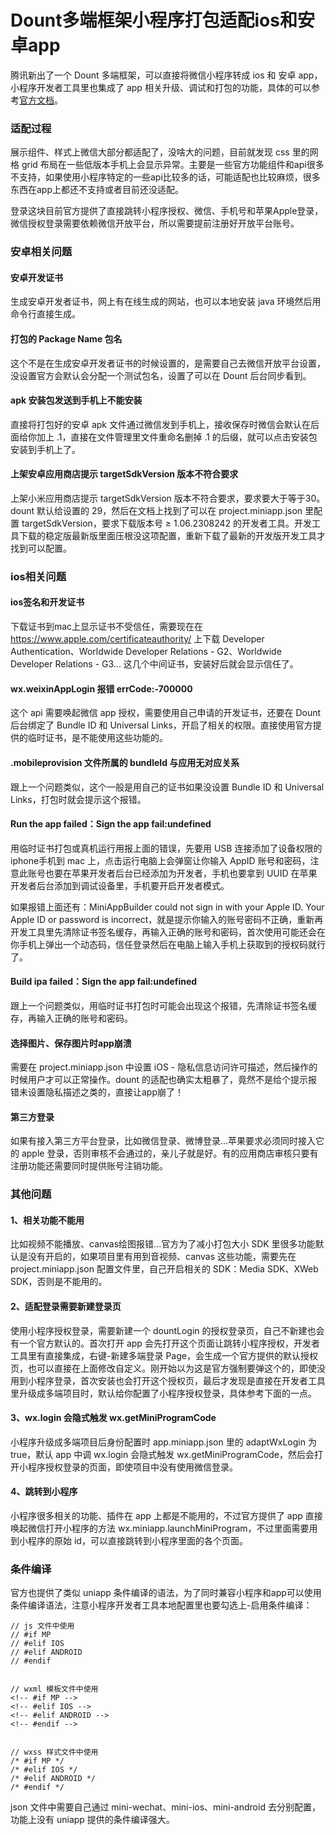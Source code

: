 # Dount多端框架小程序打包适配ios和安卓app

腾讯新出了一个 Dount 多端框架，可以直接将微信小程序转成 ios 和 安卓 app，小程序开发者工具里也集成了 app 相关升级、调试和打包的功能，具体的可以参考[官方文档](https://dev.weixin.qq.com/docs/)。

### 适配过程
展示组件、样式上微信大部分都适配了，没啥大的问题，目前就发现 css 里的网格 grid 布局在一些低版本手机上会显示异常。主要是一些官方功能组件和api很多不支持，如果使用小程序特定的一些api比较多的话，可能适配也比较麻烦，很多东西在app上都还不支持或者目前还没适配。

登录这块目前官方提供了直接跳转小程序授权、微信、手机号和苹果Apple登录，微信授权登录需要依赖微信开放平台，所以需要提前注册好开放平台账号。

### 安卓相关问题
#### 安卓开发证书
生成安卓开发者证书，网上有在线生成的网站，也可以本地安装 java 环境然后用命令行直接生成。

#### 打包的 Package Name 包名
这个不是在生成安卓开发者证书的时候设置的，是需要自己去微信开放平台设置，没设置官方会默认会分配一个测试包名，设置了可以在 Dount 后台同步看到。

#### apk 安装包发送到手机上不能安装
直接将打包好的安卓 apk 文件通过微信发到手机上，接收保存时微信会默认在后面给你加上 .1，直接在文件管理里文件重命名删掉 .1 的后缀，就可以点击安装包安装到手机上了。

#### 上架安卓应用商店提示 targetSdkVersion 版本不符合要求
上架小米应用商店提示 targetSdkVersion 版本不符合要求，要求要大于等于30。dount 默认给设置的 29，然后在文档上找到了可以在 project.miniapp.json 里配置 targetSdkVersion，要求下载版本号 ≥ 1.06.2308242 的开发者工具。开发工具下载的稳定版最新版里面压根没这项配置，重新下载了最新的开发版开发工具才找到可以配置。

### ios相关问题
#### ios签名和开发证书
下载证书到mac上显示证书不受信任，需要现在在 https://www.apple.com/certificateauthority/ 上下载 Developer Authentication、Worldwide Developer Relations - G2、Worldwide Developer Relations - G3... 这几个中间证书，安装好后就会显示信任了。

#### wx.weixinAppLogin 报错 errCode:-700000
这个 api 需要唤起微信 app 授权，需要使用自己申请的开发证书，还要在 Dount 后台绑定了 Bundle ID 和 Universal Links，开启了相关的权限。直接使用官方提供的临时证书，是不能使用这些功能的。

#### .mobileprovision 文件所属的 bundleId 与应用无对应关系
跟上一个问题类似，这个一般是用自己的证书如果没设置 Bundle ID 和 Universal Links，打包时就会提示这个报错。

#### Run the app failed：Sign the app fail:undefined
用临时证书打包或真机运行用报上面的错误，先要用 USB 连接添加了设备权限的iphone手机到 mac 上，点击运行电脑上会弹窗让你输入 AppID 账号和密码，注意此账号也要在苹果开发者后台已经添加为开发者，手机也要拿到 UUID 在苹果开发者后台添加到调试设备里，手机要开启开发者模式。

如果报错上面还有：MiniAppBuilder could not sign in with your Apple ID. Your Apple ID or password is incorrect，就是提示你输入的账号密码不正确，重新再开发工具里先清除证书签名缓存，再输入正确的账号和密码，首次使用可能还会在你手机上弹出一个动态码，信任登录然后在电脑上输入手机上获取到的授权码就行了。

#### Build ipa failed：Sign the app fail:undefined
跟上一个问题类似，用临时证书打包时可能会出现这个报错，先清除证书签名缓存，再输入正确的账号和密码。

#### 选择图片、保存图片时app崩溃
需要在 project.miniapp.json 中设置 iOS - 隐私信息访问许可描述，然后操作的时候用户才可以正常操作。dount 的适配也确实太粗暴了，竟然不是给个提示报错未设置隐私描述之类的，直接让app崩了！

#### 第三方登录
如果有接入第三方平台登录，比如微信登录、微博登录...苹果要求必须同时接入它的 apple 登录，否则审核不会通过的，亲儿子就是好。有的应用商店审核只要有注册功能还需要同时提供账号注销功能。

### 其他问题
#### 1、相关功能不能用
比如视频不能播放、canvas绘图报错...官方为了减小打包大小 SDK 里很多功能默认是没有开启的，如果项目里有用到音视频、canvas 这些功能，需要先在 project.miniapp.json 配置文件里，自己开启相关的 SDK：Media SDK、XWeb SDK，否则是不能用的。

#### 2、适配登录需要新建登录页
使用小程序授权登录，需要新建一个 dountLogin 的授权登录页，自己不新建也会有一个官方默认的。首次打开 app 会先打开这个页面让跳转小程序授权，开发者工具里有直接集成，右键-新建多端登录 Page，会生成一个官方提供的默认授权页，也可以直接在上面修改自定义。刚开始以为这是官方强制要弹这个的，即使没用到小程序登录，首次安装也会打开这个授权页，最后才发现是直接在开发者工具里升级成多端项目时，默认给你配置了小程序授权登录，具体参考下面的一点。

#### 3、wx.login 会隐式触发 wx.getMiniProgramCode
小程序升级成多端项目后身份配置时 app.miniapp.json 里的 adaptWxLogin 为 true，默认 app 中调 wx.login 会隐式触发 wx.getMiniProgramCode，然后会打开小程序授权登录的页面，即使项目中没有使用微信登录。

#### 4、跳转到小程序
小程序很多相关的功能、插件在 app 上都是不能用的，不过官方提供了 app 直接唤起微信打开小程序的方法 wx.miniapp.launchMiniProgram，不过里面需要用到小程序的原始 id，可以直接跳转到小程序里面的各个页面。

### 条件编译
官方也提供了类似 uniapp 条件编译的语法，为了同时兼容小程序和app可以使用条件编译语法，注意小程序开发者工具本地配置里也要勾选上-启用条件编译：

```
// js 文件中使用
// #if MP
// #elif IOS
// #elif ANDROID
// #endif


// wxml 模板文件中使用
<!-- #if MP -->
<!-- #elif IOS -->
<!-- #elif ANDROID -->
<!-- #endif -->


// wxss 样式文件中使用
/* #if MP */
/* #elif IOS */
/* #elif ANDROID */
/* #endif */
```
json 文件中需要自己通过 mini-wechat、mini-ios、mini-android 去分别配置，功能上没有 uniapp 提供的条件编译强大。